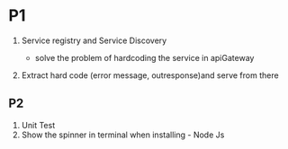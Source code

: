 # P1
1. Service registry and Service Discovery
    - solve the problem of hardcoding the service in apiGateway

2. Extract hard code (error message, outresponse)and serve from there



## P2


1. Unit Test
2. Show the spinner in terminal when installing - Node Js
